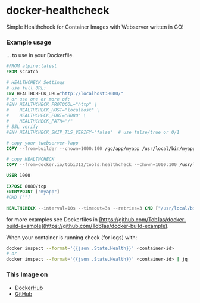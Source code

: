 # docker-healthcheck
Simple Healthcheck for Container Images with Webserver written in GO!


### Example usage

... to use in your Dockerfile.

```dockerfile
#FROM alpine:latest
FROM scratch

# HEALTHCHECK Settings
# use full URL:
ENV HEALTHCHECK_URL="http://localhost:8080/"
# or use one or more of:
#ENV HEALTHCHECK_PROTOCOL="http" \
#    HEALTHCHECK_HOST="localhost" \
#    HEALTHCHECK_PORT="8080" \
#    HEALTHCHECK_PATH="/"
# SSL verify
#ENV HEALTHCHECK_SKIP_TLS_VERIFY="false"  # use false/true or 0/1

# copy your (webserver-)app
COPY --from=builder --chown=1000:100 /go/app/myapp /usr/local/bin/myapp

# copy HEALTHCHECK
COPY --from=docker.io/tobi312/tools:healthcheck --chown=1000:100 /usr/local/bin/healthcheck /usr/local/bin/healthcheck

USER 1000

EXPOSE 8080/tcp
ENTRYPOINT ["myapp"]
#CMD [""]

HEALTHCHECK --interval=10s --timeout=3s --retries=3 CMD ["/usr/local/bin/healthcheck"]
```

for more examples see Dockerfiles in [https://github.com/Tob1as/docker-build-example](https://github.com/Tob1as/docker-build-example).  


When your container is running check (for logs) with:
```sh
docker inspect --format='{{json .State.Health}}' <container-id>
# or
docker inspect --format='{{json .State.Health}}' <container-id> | jq
```

### This Image on
* [DockerHub](https://hub.docker.com/r/tobi312/tools)
* [GitHub](https://github.com/Tob1as/docker-healthcheck)